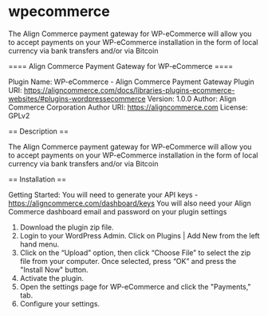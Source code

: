 wpecommerce
===========

The Align Commerce payment gateway for WP-eCommerce will allow you to accept payments on your WP-eCommerce installation in the form of local currency via bank transfers and/or via Bitcoin

==== Align Commerce Payment Gateway for WP-eCommerce ====

Plugin Name: WP-eCommerce - Align Commerce Payment Gateway
Plugin URI: https://aligncommerce.com/docs/libraries-plugins-ecommerce-websites/#plugins-wordpressecommerce
Version: 1.0.0
Author: Align Commerce Corporation
Author URI: https://aligncommerce.com
License: GPLv2

== Description ==

The Align Commerce payment gateway for WP-eCommerce will allow you to accept payments on your WP-eCommerce installation in the form of local currency via bank transfers and/or via Bitcoin

== Installation ==

Getting Started:
You will need to generate your API keys - https://aligncommerce.com/dashboard/keys 
You will also need your Align Commerce dashboard email and password on your plugin settings

1. Download the plugin zip file.
2. Login to your WordPress Admin. Click on Plugins | Add New from the left hand menu.
3. Click on the “Upload” option, then click “Choose File” to select the zip file from your computer. Once selected, press “OK” and press the "Install Now" button.
4. Activate the plugin.
5. Open the settings page for WP-eCommerce and click the "Payments," tab.
6. Configure your settings.

